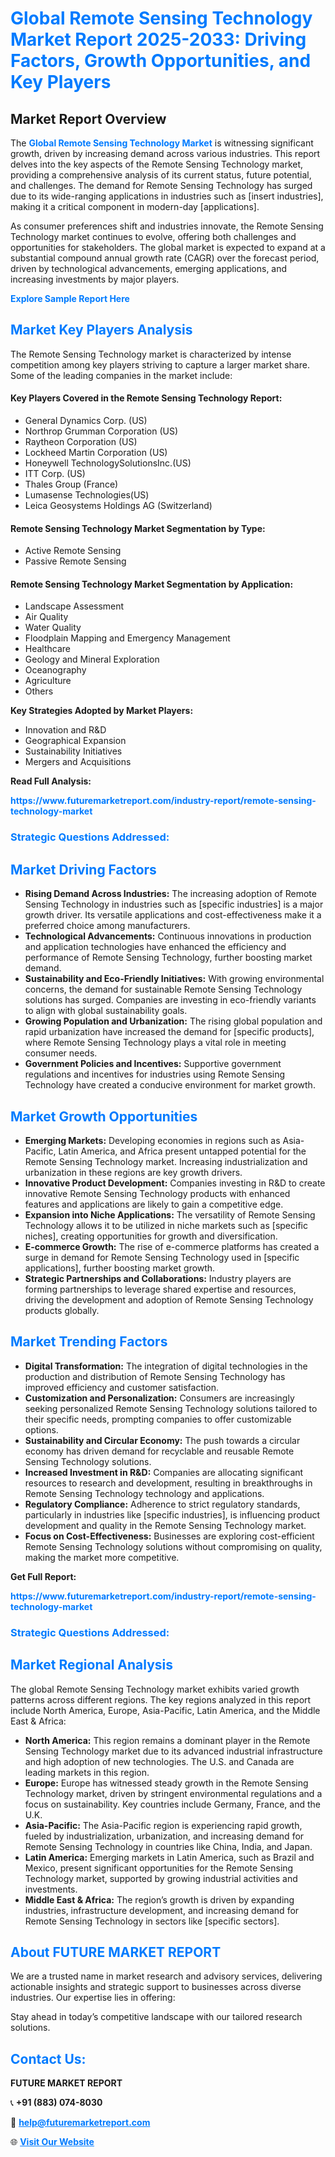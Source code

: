 <h1 style="color: #007BFF;">Global Remote Sensing Technology Market Report 2025-2033: Driving Factors, Growth Opportunities, and Key Players</h1>

<section id="overview">
<h2>Market Report Overview</h2>
<p>The <a href="https://www.futuremarketreport.com/industry-report/remote-sensing-technology-market" style="color: #007BFF; text-decoration: none;"><strong>Global Remote Sensing Technology Market</strong></a> is witnessing significant growth, driven by increasing demand across various industries. This report delves into the key aspects of the Remote Sensing Technology market, providing a comprehensive analysis of its current status, future potential, and challenges. The demand for Remote Sensing Technology has surged due to its wide-ranging applications in industries such as [insert industries], making it a critical component in modern-day [applications].</p>
<p>As consumer preferences shift and industries innovate, the Remote Sensing Technology market continues to evolve, offering both challenges and opportunities for stakeholders. The global market is expected to expand at a substantial compound annual growth rate (CAGR) over the forecast period, driven by technological advancements, emerging applications, and increasing investments by major players.</p>
</section>

<section id="overview">
<p><a href="https://www.futuremarketreport.com/request-sample/reportId=62997" style="color: #007BFF; text-decoration: none;"><strong>Explore Sample Report Here</strong></a></p>
</section>

<section id="key-players">
<h2 style="color: #007BFF;">Market Key Players Analysis</h2>
<p>The Remote Sensing Technology market is characterized by intense competition among key players striving to capture a larger market share. Some of the leading companies in the market include:</p>
<h4>Key Players Covered in the Remote Sensing Technology Report:</h4>
<ul><li>General Dynamics Corp. (US)</li><li>Northrop Grumman Corporation (US)</li><li>Raytheon Corporation (US)</li><li>Lockheed Martin Corporation (US)</li><li>Honeywell TechnologySolutionsInc.(US)</li><li>ITT Corp. (US)</li><li>Thales Group (France)</li><li>Lumasense Technologies(US)</li><li>Leica Geosystems Holdings AG (Switzerland)</li></ul>
<h4>Remote Sensing Technology Market Segmentation by Type:</h4>
<ul><li>Active Remote Sensing</li><li>Passive Remote Sensing</li></ul>

<h4>Remote Sensing Technology Market Segmentation by Application:</h4>
<ul><li>Landscape Assessment</li><li>Air Quality</li><li>Water Quality</li><li>Floodplain Mapping and Emergency Management</li><li>Healthcare</li><li>Geology and Mineral Exploration</li><li>Oceanography</li><li>Agriculture</li><li>Others</li></ul>
<p><strong>Key Strategies Adopted by Market Players:</strong></p>
<ul>
<li>Innovation and R&D</li>
<li>Geographical Expansion</li>
<li>Sustainability Initiatives</li>
<li>Mergers and Acquisitions</li>
</ul>
</section>

<section>
<p><strong>Read Full Analysis: </strong></p><a href="https://www.futuremarketreport.com/industry-report/remote-sensing-technology-market" style="color: #007BFF; text-decoration: none;"><strong>https://www.futuremarketreport.com/industry-report/remote-sensing-technology-market</strong></a>
<h3 style="color: #007BFF;">Strategic Questions Addressed:</h3>
</section>

<section id="driving-factors">
<h2 style="color: #007BFF;">Market Driving Factors</h2>
<ul>
<li><strong>Rising Demand Across Industries:</strong> The increasing adoption of Remote Sensing Technology in industries such as [specific industries] is a major growth driver. Its versatile applications and cost-effectiveness make it a preferred choice among manufacturers.</li>
<li><strong>Technological Advancements:</strong> Continuous innovations in production and application technologies have enhanced the efficiency and performance of Remote Sensing Technology, further boosting market demand.</li>
<li><strong>Sustainability and Eco-Friendly Initiatives:</strong> With growing environmental concerns, the demand for sustainable Remote Sensing Technology solutions has surged. Companies are investing in eco-friendly variants to align with global sustainability goals.</li>
<li><strong>Growing Population and Urbanization:</strong> The rising global population and rapid urbanization have increased the demand for [specific products], where Remote Sensing Technology plays a vital role in meeting consumer needs.</li>
<li><strong>Government Policies and Incentives:</strong> Supportive government regulations and incentives for industries using Remote Sensing Technology have created a conducive environment for market growth.</li>
</ul>
</section>

<section id="growth-opportunities">
<h2 style="color: #007BFF;">Market Growth Opportunities</h2>
<ul>
<li><strong>Emerging Markets:</strong> Developing economies in regions such as Asia-Pacific, Latin America, and Africa present untapped potential for the Remote Sensing Technology market. Increasing industrialization and urbanization in these regions are key growth drivers.</li>
<li><strong>Innovative Product Development:</strong> Companies investing in R&D to create innovative Remote Sensing Technology products with enhanced features and applications are likely to gain a competitive edge.</li>
<li><strong>Expansion into Niche Applications:</strong> The versatility of Remote Sensing Technology allows it to be utilized in niche markets such as [specific niches], creating opportunities for growth and diversification.</li>
<li><strong>E-commerce Growth:</strong> The rise of e-commerce platforms has created a surge in demand for Remote Sensing Technology used in [specific applications], further boosting market growth.</li>
<li><strong>Strategic Partnerships and Collaborations:</strong> Industry players are forming partnerships to leverage shared expertise and resources, driving the development and adoption of Remote Sensing Technology products globally.</li>
</ul>
</section>

<section id="trending-factors">
<h2 style="color: #007BFF;">Market Trending Factors</h2>
<ul>
<li><strong>Digital Transformation:</strong> The integration of digital technologies in the production and distribution of Remote Sensing Technology has improved efficiency and customer satisfaction.</li>
<li><strong>Customization and Personalization:</strong> Consumers are increasingly seeking personalized Remote Sensing Technology solutions tailored to their specific needs, prompting companies to offer customizable options.</li>
<li><strong>Sustainability and Circular Economy:</strong> The push towards a circular economy has driven demand for recyclable and reusable Remote Sensing Technology solutions.</li>
<li><strong>Increased Investment in R&D:</strong> Companies are allocating significant resources to research and development, resulting in breakthroughs in Remote Sensing Technology technology and applications.</li>
<li><strong>Regulatory Compliance:</strong> Adherence to strict regulatory standards, particularly in industries like [specific industries], is influencing product development and quality in the Remote Sensing Technology market.</li>
<li><strong>Focus on Cost-Effectiveness:</strong> Businesses are exploring cost-efficient Remote Sensing Technology solutions without compromising on quality, making the market more competitive.</li>
</ul>
</section>

<section>
<p><strong>Get Full Report: </strong></p><a href="https://www.futuremarketreport.com/industry-report/remote-sensing-technology-market" style="color: #007BFF; text-decoration: none;"><strong>https://www.futuremarketreport.com/industry-report/remote-sensing-technology-market</strong></a>
<h3 style="color: #007BFF;">Strategic Questions Addressed:</h3>
</section>


<section id="regional-analysis">
<h2 style="color: #007BFF;">Market Regional Analysis</h2>
<p>The global Remote Sensing Technology market exhibits varied growth patterns across different regions. The key regions analyzed in this report include North America, Europe, Asia-Pacific, Latin America, and the Middle East & Africa:</p>
<ul>
<li><strong>North America:</strong> This region remains a dominant player in the Remote Sensing Technology market due to its advanced industrial infrastructure and high adoption of new technologies. The U.S. and Canada are leading markets in this region.</li>
<li><strong>Europe:</strong> Europe has witnessed steady growth in the Remote Sensing Technology market, driven by stringent environmental regulations and a focus on sustainability. Key countries include Germany, France, and the U.K.</li>
<li><strong>Asia-Pacific:</strong> The Asia-Pacific region is experiencing rapid growth, fueled by industrialization, urbanization, and increasing demand for Remote Sensing Technology in countries like China, India, and Japan.</li>
<li><strong>Latin America:</strong> Emerging markets in Latin America, such as Brazil and Mexico, present significant opportunities for the Remote Sensing Technology market, supported by growing industrial activities and investments.</li>
<li><strong>Middle East & Africa:</strong> The region’s growth is driven by expanding industries, infrastructure development, and increasing demand for Remote Sensing Technology in sectors like [specific sectors].</li>
</ul>
</section>

<footer>
<h2 style="color: #007BFF;">About FUTURE MARKET REPORT</h2>
<p>We are a trusted name in market research and advisory services, delivering actionable insights and strategic support to businesses across diverse industries. Our expertise lies in offering:</p>

<p>Stay ahead in today’s competitive landscape with our tailored research solutions.</p>

<h2 style="color: #007BFF;">Contact Us:</h2>
<p><strong>FUTURE MARKET REPORT</strong></p>
<p>📞 <strong>+91 (883) 074-8030</strong></p>
<p>📧 <strong><a href="mailto:help@futuremarketreport.com" style="color: #007BFF;">help@futuremarketreport.com</a></strong></p>
<p>🌐 <strong><a href="https://www.futuremarketreport.com/" style="color: #007BFF;">Visit Our Website</a></strong></p>
</footer>